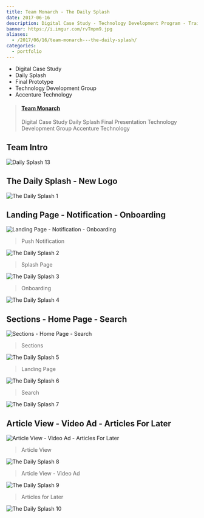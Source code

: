 ```yaml
---
title: Team Monarch - The Daily Splash
date: 2017-06-16
description: Digital Case Study - Technology Development Program - Training at Accenture in St Charles
banner: https://i.imgur.com/rvTmpm9.jpg
aliases:
  - /2017/06/16/team-monarch---the-daily-splash/
categories:
  - portfolio
---
```


- Digital Case Study
- Daily Splash
- Final Prototype
- Technology Development Group
- Accenture Technology

<blockquote class="embedly-card"><h4><a href="https://speakerdeck.com/fvcproductions/team-monarch">Team Monarch</a></h4><p>Digital Case Study Daily Splash Final Presentation Technology Development Group Accenture Technology</p></blockquote>
<script async src="//cdn.embedly.com/widgets/platform.js" charset="UTF-8"></script>

## Team Intro

![Daily Splash 13](https://i.imgur.com/rvTmpm9.jpg)

## The Daily Splash - New Logo

![The Daily Splash 1](https://i.imgur.com/5ILvZnt.png)

## Landing Page - Notification - Onboarding

![Landing Page - Notification - Onboarding](https://i.imgur.com/IJQUTO5.png)

> Push Notification

![The Daily Splash 2](https://i.imgur.com/YcfPKlP.png)

> Splash Page

![The Daily Splash 3](https://i.imgur.com/3JFzzsM.png)

> Onboarding

![The Daily Splash 4](https://i.imgur.com/uJISQO4.png)

## Sections - Home Page - Search

![Sections - Home Page - Search](https://i.imgur.com/8deThhW.png)

> Sections

![The Daily Splash 5](https://i.imgur.com/PGpzZVd.png)

> Landing Page

![The Daily Splash 6](https://i.imgur.com/mbpN3zP.png)

> Search

![The Daily Splash 7](https://i.imgur.com/8dTGe3J.png)

## Article View - Video Ad - Articles For Later

![Article View - Video Ad - Articles For Later](https://i.imgur.com/owkrrZj.png)

> Article View

![The Daily Splash 8](https://i.imgur.com/fJykmHF.png)

> Article View - Video Ad

![The Daily Splash 9](https://i.imgur.com/jKUP6KP.png)

> Articles for Later

![The Daily Splash 10](https://i.imgur.com/iCnBBml.png)
